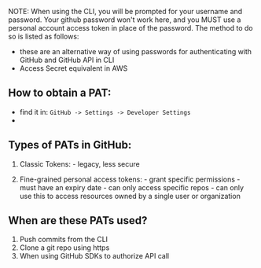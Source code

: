 
NOTE: When using the CLI, you will be prompted for your username and password. Your github password won't work here, and you MUST use a personal account access token in place of the password. The method to do so is listed as follows:

- these are an alternative way of using passwords for authenticating with GitHub and GitHub API in CLI
- Access Secret equivalent in AWS

## How to obtain a PAT:
- find it in: `GitHub -> Settings -> Developer Settings`
- 

## Types of PATs in GitHub:

1. Classic Tokens:
	   - legacy, less secure

2. Fine-grained personal access tokens:
	   - grant specific permissions
	   - must have an expiry date
	   - can only access specific repos
	   - can only use this to access resources owned by a single user or organization

##  When are these PATs used?
1. Push commits from the CLI
2. Clone a git repo using https
3. When using GitHub SDKs to authorize API call